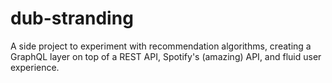 # dub-stranding
A side project to experiment with recommendation algorithms, creating a GraphQL layer on top of a REST API, Spotify's (amazing) API, and fluid user experience. 
